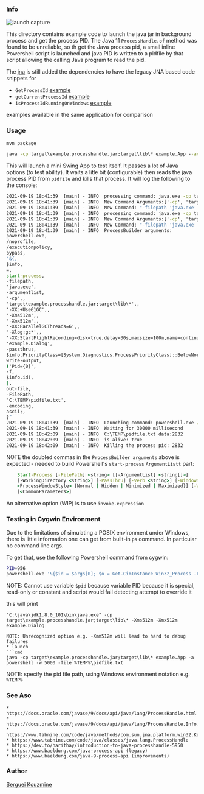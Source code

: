 ### Info


![launch capture](https://github.com/sergueik/selenium_java/blob/master/basic-processhandle/screenshots/capture-launch.jpg)

This directory contains example code to launch the java jar in background process and get the process PID. The Java 11 `ProcessHandle.of` method was found to be unreliable, so th get the Java process pid, a small inline Powershell script is launched
and java PID is written to a pidfile by that script allowing the calling Java program to read the pid.

The [jna](https://en.wikipedia.org/wiki/Java_Native_Access) is still added the dependencies to have the legacy JNA based code snippets for

* `GetProcessId` [example](https://www.tabnine.com/code/java/methods/com.sun.jna.platform.win32.Kernel32/GetProcessId)
* `getCurrentProcessId` [example](https://www.tabnine.com/code/java/methods/com.metamx.metrics.SigarUtil/getCurrentProcessId)
* `isProcessIdRunningOnWindows` [example](https://stackoverflow.com/questions/2533984/java-checking-if-any-process-id-is-currently-running-on-windows/41489635)

examples available in the same application  for comparison

### Usage 

```sh
mvn package
```

```cmd
java -cp target\example.processhandle.jar;target\lib\* example.App --action powershell --wait 30000
```
This will launch a mini Swing App to test itself. It passes a lot of Java options (to test ability). It waits a  litle bit (configurable) then reads the java process PID from `pidfile` and kills that process. It will log the following to the console:
```cmd
2021-09-19 18:41:39  [main] - INFO  processing command: java.exe -cp target\example.processhandle.jar;target\lib\* -XX:+UseG1GC -Xms512m -Xmx512m -XX:ParallelGCThreads=6 -Xlog:gc* -XX:StartFlightRecording=disk=true,delay=30s,maxsize=100m,name=continuous,settings=default example.Dialog
2021-09-19 18:41:39  [main] - INFO  New Command Arguments:['-cp', 'target\example.processhandle.jar;target\lib\*', '-XX:+UseG1GC', '-Xms512m', '-Xmx512m', '-XX:ParallelGCThreads=6', '-Xlog:gc*', '-XX:StartFlightRecording=disk=true,delay=30s,maxsize=100m,name=continuous,settings=default', 'example.Dialog']
2021-09-19 18:41:39  [main] - INFO  New Command: "-filepath 'java.exe' -argumentlist '-cp', 'target\example.processhandle.jar;target\lib\*', '-XX:+UseG1GC', '-Xms512m', '-Xmx512m', '-XX:ParallelGCThreads=6', '-Xlog:gc*', '-XX:StartFlightRecording=disk=true,delay=30s,maxsize=100m,name=continuous,settings=default', 'example.Dialog'"
2021-09-19 18:41:39  [main] - INFO  processing command: java.exe -cp target\example.processhandle.jar;target\lib\* -XX:+UseG1GC -Xms512m -Xmx512m -XX:ParallelGCThreads=6 -Xlog:gc* -XX:StartFlightRecording=disk=true,delay=30s,maxsize=100m,name=continuous,settings=default example.Dialog
2021-09-19 18:41:39  [main] - INFO  New Command Arguments:['-cp', 'target\example.processhandle.jar;target\lib\*', '-XX:+UseG1GC', '-Xms512m', '-Xmx512m', '-XX:ParallelGCThreads=6', '-Xlog:gc*', '-XX:StartFlightRecording=disk=true,delay=30s,maxsize=100m,name=continuous,settings=default', 'example.Dialog']
2021-09-19 18:41:39  [main] - INFO  New Command: "-filepath 'java.exe' -argumentlist '-cp', 'target\example.processhandle.jar;target\lib\*', '-XX:+UseG1GC', '-Xms512m', '-Xmx512m', '-XX:ParallelGCThreads=6', '-Xlog:gc*', '-XX:StartFlightRecording=disk=true,delay=30s,maxsize=100m,name=continuous,settings=default', 'example.Dialog'"
2021-09-19 18:41:39  [main] - INFO  ProcessBuilder arguments: 
powershell.exe,
/noprofile,
/executionpolicy,
bypass,
"&{,
$info,
=,
start-process,
-filepath,
'java.exe',
-argumentlist,
'-cp',,
'target\example.processhandle.jar;target\lib\*',,
'-XX:+UseG1GC',,
'-Xms512m',,
'-Xmx512m',,
'-XX:ParallelGCThreads=6',,
'-Xlog:gc*',,
'-XX:StartFlightRecording=disk=true,delay=30s,maxsize=100m,name=continuous,settings=default',,
'example.Dialog',
-passthru;,
$info.PriorityClass=[System.Diagnostics.ProcessPriorityClass]::BelowNormal;,
write-output,
('Pid={0}',
-f,
$info.id),
|,
out-file,
-FilePath,
'C:\TEMP\pidfile.txt',
-encoding,
ascii;,
}"
2021-09-19 18:41:39  [main] - INFO  Launching command: powershell.exe /noprofile /executionpolicy bypass "&{ $info = start-process -filepath 'java.exe' -argumentlist '-cp', 'target\example.processhandle.jar;target\lib\*', '-XX:+UseG1GC', '-Xms512m', '-Xmx512m', '-XX:ParallelGCThreads=6', '-Xlog:gc*', '-XX:StartFlightRecording=disk=true,delay=30s,maxsize=100m,name=continuous,settings=default', 'example.Dialog' -passthru; $info.PriorityClass=[System.Diagnostics.ProcessPriorityClass]::BelowNormal; write-output ('Pid={0}' -f $info.id) | out-file -FilePath 'C:\TEMP\a123.txt' -encoding ascii; }"
2021-09-19 18:41:39  [main] - INFO  Waiting for 30000 millisecond
2021-09-19 18:42:09  [main] - INFO  C:\TEMP\pidfile.txt data:2832
2021-09-19 18:42:09  [main] - INFO  is alive: true
2021-09-19 18:42:09  [main] - INFO  Killing the process pid: 2832
```
NOTE the doubled commas in the `ProcessBuilder arguments` above is expected - needed to build Powershell's `start-process` `ArgumentListt` part:
```cmd
    Start-Process [-FilePath] <string> [[-ArgumentList] <string[]>]
    [-WorkingDirectory <string>] [-PassThru] [-Verb <string>] [-WindowStyle
    <ProcessWindowStyle> {Normal | Hidden | Minimized | Maximized}] [-Wait]
    [<CommonParameters>]
```
An alternative option (WIP) is to use `invoke-expression`
### Testing in Cygwin Environment

Due to the limitations of simulating a POSIX environment under Windows, there is little information one can get from built-in `ps` command. In particular no command line args.

To get that, use the following Powershell command from cygwin:

```sh
PID=956
powershell.exe '&{$id = $args[0]; $o = Get-CimInstance Win32_Process -Filter ("processid = {0}" -f $id ); $o.CommandLine }' $PID
```
NOTE: Cannot use variable `$pid` because variable PID because it is special, 
read-only or constant and script would fail detecting attempt to override it

this will print
```text
"C:\java\jdk1.8.0_101\bin\java.exe" -cp target\example.processhandle.jar;target\lib\* -Xms512m -Xmx512m example.Dialog
```

```
NOTE: Unrecognized option e.g. -Xmm512m will lead to hard to debug failures
* launch
```cmd
java -cp target\example.processhandle.jar;target\lib\* example.App -a powershell -w 5000 -file %TEMP%\pidfile.txt
```
NOTE: specify the pid file path, using Windows environment notation e.g. `%TEMP%`
### See Aso

	* https://docs.oracle.com/javase/9/docs/api/java/lang/ProcessHandle.html
	* https://docs.oracle.com/javase/9/docs/api/java/lang/ProcessHandle.Info.html
	* https://www.tabnine.com/code/java/methods/com.sun.jna.platform.win32.Kernel32/GetProcessId
	* https://www.tabnine.com/code/java/classes/java.lang.ProcessHandle
	* https://dev.to/harithay/introduction-to-java-processhandle-5950
	* https://www.baeldung.com/java-process-api (legacy)
	* https://www.baeldung.com/java-9-process-api (improvements)


### Author
[Serguei Kouzmine](kouzmine_serguei@yahoo.com)

